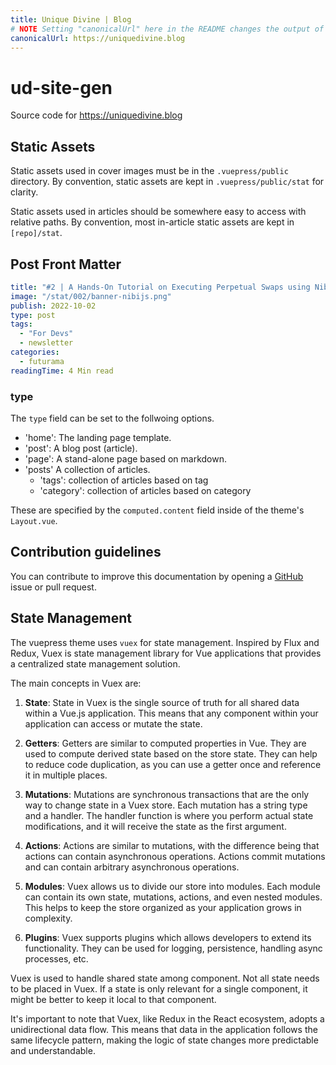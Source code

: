 ```yaml
---
title: Unique Divine | Blog
# NOTE Setting "canonicalUrl" here in the README changes the output of index.html.
canonicalUrl: https://uniquedivine.blog
---
```


# ud-site-gen

Source code for https://uniquedivine.blog

## Static Assets

Static assets used in cover images must be in the `.vuepress/public` directory. By convention, static assets are kept in `.vuepress/public/stat` for clarity.

Static assets used in articles should be somewhere easy to access with relative paths. By convention, most in-article static assets are kept in `[repo]/stat`.

## Post Front Matter

```yaml
title: "#2 | A Hands-On Tutorial on Executing Perpetual Swaps using NibiJS"
image: "/stat/002/banner-nibijs.png"
publish: 2022-10-02
type: post
tags:
  - "For Devs"
  - newsletter
categories:
  - futurama
readingTime: 4 Min read
```

### type

The `type` field can be set to the follwoing options.

- 'home': The landing page template.
- 'post': A blog post (article).
- 'page': A stand-alone page based on markdown.
- 'posts' A collection of articles.
  - 'tags': collection of articles based on tag
  - 'category': collection of articles based on category

These are specified by the `computed.content` field inside of the theme's `Layout.vue`.

## Contribution guidelines

You can contribute to improve this documentation by opening a [GitHub](https://github.com/NibiruChain/docs-nibiru) issue or pull request.

## State Management

The vuepress theme uses `vuex` for state management. Inspired by Flux and Redux, Vuex is state management library for Vue applications that provides a centralized state management solution. 

The main concepts in Vuex are: 

1. **State**: State in Vuex is the single source of truth for all shared data within a Vue.js application. This means that any component within your application can access or mutate the state. 

2. **Getters**: Getters are similar to computed properties in Vue. They are used to compute derived state based on the store state. They can help to reduce code duplication, as you can use a getter once and reference it in multiple places.

3. **Mutations**: Mutations are synchronous transactions that are the only way to change state in a Vuex store. Each mutation has a string type and a handler. The handler function is where you perform actual state modifications, and it will receive the state as the first argument.

4. **Actions**: Actions are similar to mutations, with the difference being that actions can contain asynchronous operations. Actions commit mutations and can contain arbitrary asynchronous operations. 

5. **Modules**: Vuex allows us to divide our store into modules. Each module can contain its own state, mutations, actions, and even nested modules. This helps to keep the store organized as your application grows in complexity.

6. **Plugins**: Vuex supports plugins which allows developers to extend its functionality. They can be used for logging, persistence, handling async processes, etc.

Vuex is used to handle shared state among component. Not all state needs to be placed in Vuex. If a state is only relevant for a single component, it might be better to keep it local to that component.

It's important to note that Vuex, like Redux in the React ecosystem, adopts a unidirectional data flow. This means that data in the application follows the same lifecycle pattern, making the logic of state changes more predictable and understandable.
